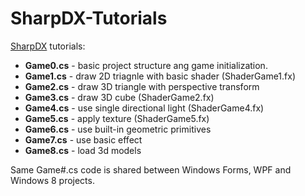# SharpDX-Tutorials

[SharpDX](http://sharpdx.org) tutorials:

 * **Game0.cs** - basic project structure ang game initialization.
 * **Game1.cs** - draw 2D triagnle with basic shader (ShaderGame1.fx)
 * **Game2.cs** - draw 3D triangle with perspective transform
 * **Game3.cs** - draw 3D cube (ShaderGame2.fx)
 * **Game4.cs** - use single directional light (ShaderGame4.fx)
 * **Game5.cs** - apply texture (ShaderGame5.fx)
 * **Game6.cs** - use built-in geometric primitives
 * **Game7.cs** - use basic effect
 * **Game8.cs** - load 3d models

Same Game#.cs code is shared between Windows Forms, WPF and Windows 8 projects.

